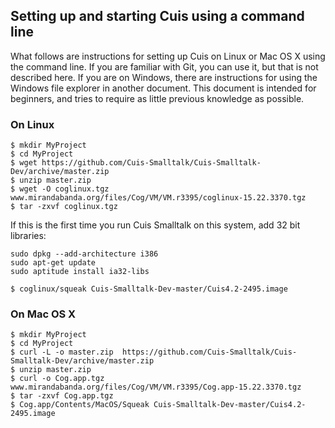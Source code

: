 ## Setting up and starting Cuis using a command line

What follows are instructions for setting up Cuis on Linux or Mac OS X using the command line. If you are familiar with Git, you can use it, but that is not described here. If you are on Windows, there are instructions for using the Windows file explorer in another document. This document is intended for beginners, and tries to require as little previous knowledge as possible.

### On Linux ###
```
$ mkdir MyProject
$ cd MyProject
$ wget https://github.com/Cuis-Smalltalk/Cuis-Smalltalk-Dev/archive/master.zip
$ unzip master.zip
$ wget -O coglinux.tgz www.mirandabanda.org/files/Cog/VM/VM.r3395/coglinux-15.22.3370.tgz
$ tar -zxvf coglinux.tgz
```
If this is the first time you run Cuis Smalltalk on this system, add 32 bit libraries:
```
sudo dpkg --add-architecture i386
sudo apt-get update
sudo aptitude install ia32-libs
```
```
$ coglinux/squeak Cuis-Smalltalk-Dev-master/Cuis4.2-2495.image
```

### On Mac OS X ###
```
$ mkdir MyProject
$ cd MyProject
$ curl -L -o master.zip  https://github.com/Cuis-Smalltalk/Cuis-Smalltalk-Dev/archive/master.zip
$ unzip master.zip
$ curl -o Cog.app.tgz www.mirandabanda.org/files/Cog/VM/VM.r3395/Cog.app-15.22.3370.tgz
$ tar -zxvf Cog.app.tgz
$ Cog.app/Contents/MacOS/Squeak Cuis-Smalltalk-Dev-master/Cuis4.2-2495.image
```